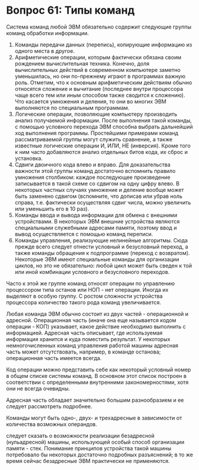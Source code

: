 ﻿# Вопрос 61: Типы команд

Система команд любой ЭВМ обязательно содержит следующие группы команд обработки информации.

1. Команды передачи данных (перепись), копирующие информацию из одного места в другое. 
2. Арифметические операции, которым фактически обязана своим рождением вычислительная техника. Конечно, доля вычислительных действий в современном компьютере заметно уменьшилась, но они по-прежнему играют в программах важную роль. Отметим, что к основным арифметическим действиям обычно относятся сложение и вычитание (последнее внутри процессора чаще всего тем или иным способом также сводится к сложению). Что касается умножения и деления, то они во многих ЭВМ выполняются по специальным программам.
3. Логические операции, позволяющие компьютеру производить анализ получаемой информации. После выполнения такой команды, с помощью условного перехода ЭВМ способна выбрать дальнейший ход выполнения программы. Простейшими примерами команд рассматриваемой группы могут служить сравнение, а также известные логические операции И, ИЛИ, НЕ (инверсия). Кроме того к ним часто добавляются анализ отдельных битов кода, их сброс и установка. 
4. Сдвиги двоичного кода влево и вправо. Для доказательства важности этой группы команд достаточно вспомнить правило умножения столбиком: каждое последующее произведение записывается в такой схеме со сдвигом на одну цифру влево. В некоторых частных случаях умножение и деление вообще может быть заменено сдвигом (вспомните, что дописав или убрав ноль справа, т.е. фактически осуществляя сдвиг числа, можно увеличить или уменьшить его в 10 раз).
5. Команды ввода и вывода информации для обмена с внешними устройствами. В некоторых ЭВМ внешние устройства являются специальными служебными адресами памяти, поэтому ввод и вывод осуществляется с помощью команд переписи.
6. Команды управления, реализующие нелинейные алгоритмы. Сюда прежде всего следует отнести условный и безусловный переход, а также команды обращения к подпрограмме (переход с возвратом). Некоторые ЭВМ имеют специальные команды для организации циклов, но это не обязательно: любой цикл может быть сведен к той или иной комбинации условного и безусловного переходов.


Часто к этой же группе команд относят операции по управлению процессором типа останов или НОП - нет операции. Иногда их выделяют в особую группу. С ростом сложности устройства процессора количество такого рода команд увеличивается.

Любая команда ЭВМ обычно состоит из двух частей - операционной и адресной. Операционная часть (иначе она еще называется кодом операции - КОП) указывает, какое действие необходимо выполнить с информацией. Адресная часть описывает, где используемая информация хранится и куда поместить результат. У некоторых немногочисленных команд управления работой машины адресная часть может отсутствовать, например, в команде останова; операционная часть имеется всегда.

Код операции можно представить себе как некоторый условный номер в общем списке системы команд. В основном этот список построен в соответствии с определенными внутренними закономерностями, хотя они не всегда очевидны.

Адресная часть обладает значительно большим разнообразием и ее следует рассмотреть подробнее.

Команды могут быть одно-, двух- и трехадресные в зависимости от количества возможных операндов.

следует сказать о возможности реализации безадресной (нульадресной) машины, использующей особый способ организации памяти - стек. Понимание принципов устройства такой машины потребовало бы некоторых достаточно подробных разъяснений; в то же время сейчас безадресные ЭВМ практически не применяются.